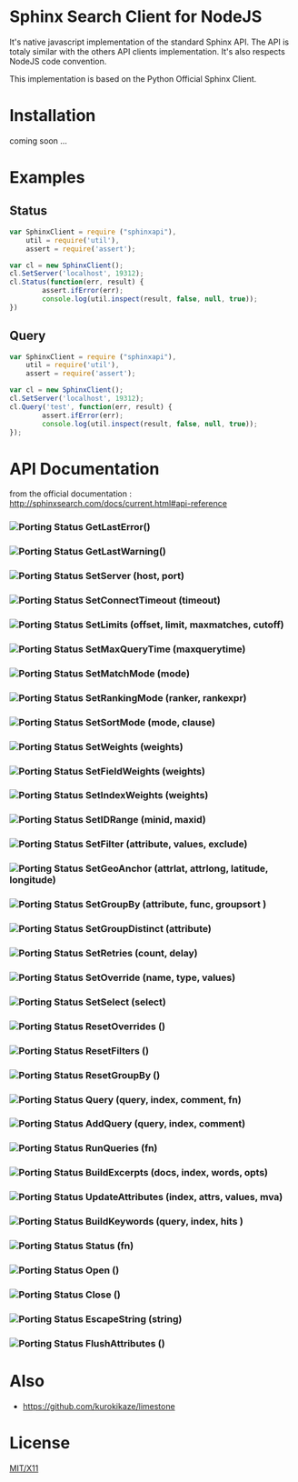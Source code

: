 # Sphinx Search Client for NodeJS

It's native javascript implementation of the standard Sphinx API. The API is totaly similar with the others API clients 
implementation. It's also respects NodeJS code convention.

This implementation is based on the Python Official Sphinx Client. 

# Installation

coming soon ...


# Examples

## Status

```javascript
var SphinxClient = require ("sphinxapi"),
	util = require('util'),
	assert = require('assert');

var cl = new SphinxClient();
cl.SetServer('localhost', 19312);
cl.Status(function(err, result) {
		assert.ifError(err);
		console.log(util.inspect(result, false, null, true));
})
```

## Query

```javascript
var SphinxClient = require ("sphinxapi"),
	util = require('util'),
	assert = require('assert');

var cl = new SphinxClient();
cl.SetServer('localhost', 19312);
cl.Query('test', function(err, result) { 
		assert.ifError(err);
		console.log(util.inspect(result, false, null, true));
});
```

# API Documentation

from the official documentation : http://sphinxsearch.com/docs/current.html#api-reference

### ![Porting Status](./blob/master/vert.png?raw=true) GetLastError() 
### ![Porting Status](./blob/master/vert.png?raw=true) GetLastWarning() 
### ![Porting Status](./blob/master/vert.png?raw=true) SetServer (host, port) 
### ![Porting Status](./blob/master/vert.png?raw=true) SetConnectTimeout (timeout) 
### ![Porting Status](./blob/master/vert.png?raw=true) SetLimits (offset, limit, maxmatches, cutoff) 
### ![Porting Status](./blob/master/vert.png?raw=true) SetMaxQueryTime (maxquerytime) 
### ![Porting Status](./blob/master/vert.png?raw=true) SetMatchMode (mode) 
### ![Porting Status](./blob/master/vert.png?raw=true) SetRankingMode (ranker, rankexpr) 
### ![Porting Status](./blob/master/vert.png?raw=true) SetSortMode (mode, clause) 
### ![Porting Status](./blob/master/vert.png?raw=true) SetWeights (weights) 
### ![Porting Status](./blob/master/vert.png?raw=true) SetFieldWeights (weights) 
### ![Porting Status](./blob/master/vert.png?raw=true) SetIndexWeights (weights) 
### ![Porting Status](./blob/master/vert.png?raw=true) SetIDRange (minid, maxid) 
### ![Porting Status](./blob/master/vert.png?raw=true) SetFilter (attribute, values, exclude) 
### ![Porting Status](./blob/master/vert.png?raw=true) SetGeoAnchor (attrlat, attrlong, latitude, longitude) 
### ![Porting Status](./blob/master/vert.png?raw=true) SetGroupBy (attribute, func, groupsort ) 
### ![Porting Status](./blob/master/vert.png?raw=true) SetGroupDistinct (attribute) 
### ![Porting Status](./blob/master/vert.png?raw=true) SetRetries (count, delay) 
### ![Porting Status](./blob/master/vert.png?raw=true) SetOverride (name, type, values) 
### ![Porting Status](./blob/master/vert.png?raw=true) SetSelect (select) 
### ![Porting Status](./blob/master/vert.png?raw=true) ResetOverrides () 
### ![Porting Status](./blob/master/vert.png?raw=true) ResetFilters () 
### ![Porting Status](./blob/master/vert.png?raw=true) ResetGroupBy () 
### ![Porting Status](./blob/master/orange.png?raw=true) Query (query, index, comment, fn) 
### ![Porting Status](./blob/master/orange.png?raw=true) AddQuery (query, index, comment) 
### ![Porting Status](./blob/master/orange.png?raw=true) RunQueries (fn) 
### ![Porting Status](./blob/master/rouge.png?raw=true) BuildExcerpts (docs, index, words, opts) 
### ![Porting Status](./blob/master/rouge.png?raw=true) UpdateAttributes (index, attrs, values, mva) 
### ![Porting Status](./blob/master/rouge.png?raw=true) BuildKeywords (query, index, hits ) 
### ![Porting Status](./blob/master/vert.png?raw=true) Status (fn) 
### ![Porting Status](./blob/master/rouge.png?raw=true) Open () 
### ![Porting Status](./blob/master/rouge.png?raw=true) Close () 
### ![Porting Status](./blob/master/rouge.png?raw=true) EscapeString (string)
### ![Porting Status](./blob/master/vert.png?raw=true) FlushAttributes () 


# Also

* https://github.com/kurokikaze/limestone

# License

[MIT/X11](./LICENSE)

